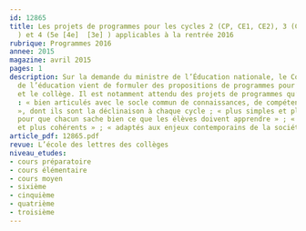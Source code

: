 ```yaml
---
id: 12865
title: Les projets de programmes pour les cycles 2 (CP, CE1, CE2), 3 (CM1-CM2 [6e]
  ) et 4 (5e [4e]  [3e] ) applicables à la rentrée 2016
rubrique: Programmes 2016
annee: 2015
magazine: avril 2015
pages: 1
description: Sur la demande du ministre de l’Éducation nationale, le Conseil supérieur
  de l’éducation vient de formuler des propositions de programmes pour l’école élémentaire
  et le collège. Il est notamment attendu des projets de programmes qu’ils soient
  : « bien articulés avec le socle commun de connaissances, de compétences et de culture
  », dont ils sont la déclinaison à chaque cycle ; « plus simples et plus lisibles
  pour que chacun sache bien ce que les élèves doivent apprendre » ; « plus progressifs
  et plus cohérents » ; « adaptés aux enjeux contemporains de la société »...
article_pdf: 12865.pdf
revue: L’école des lettres des collèges
niveau_etudes:
- cours préparatoire
- cours élémentaire
- cours moyen
- sixième
- cinquième
- quatrième
- troisième
---
```

